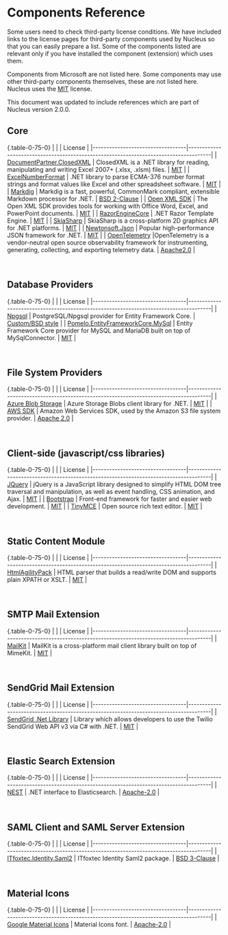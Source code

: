 # Components Reference
Some users need to check third-party license conditions.  We have included links to the license pages  for third-party components used
by Nucleus so that you can easily prepare a list.  Some of the components listed are relevant only if you have installed the component 
(extension) which uses them.

Components from Microsoft are not listed here.  Some components may use other third-party components themselves, these are not listed here.  Nucleus 
uses the [MIT](https://github.com/Inventua/nucleus-core/blob/main/Nucleus.Web/license.txt) license.

This document was updated to include references which are part of Nucleus version 2.0.0.

## Core
{.table-0-75-0}
|                                  |                                                             | License                         |
|----------------------------------|--------------------------------------------------------------------------------------|
| [DocumentPartner.ClosedXML](https://github.com/ClosedXML/ClosedXML)	| ClosedXML is a .NET library for reading, manipulating and writing Excel 2007+ (.xlsx, .xlsm) files.	| [MIT](https://github.com/ClosedXML/ClosedXML/blob/develop/LICENSE) |
| [ExcelNumberFormat](https://github.com/andersnm/ExcelNumberFormat)	| .NET library to parse ECMA-376 number format strings and format values like Excel and other spreadsheet software.	| [MIT](https://github.com/andersnm/ExcelNumberFormat/blob/master/LICENSE) |
| [Markdig](https://github.com/xoofx/markdig)  |	Markdig is a fast, powerful, CommonMark compliant, extensible Markdown processor for .NET. |	[BSD 2-Clause](https://github.com/xoofx/markdig/blob/master/license.txt) |
| [Open XML SDK](https://github.com/dotnet/Open-XML-SDK)	| The Open XML SDK provides tools for working with Office Word, Excel, and PowerPoint documents.	| [MIT](https://github.com/dotnet/Open-XML-SDK/blob/main/LICENSE) |
| [RazorEngineCore](https://github.com/adoconnection/RazorEngineCore)  |	.NET Razor Template Engine. |	[MIT](https://github.com/adoconnection/RazorEngineCore/blob/master/LICENSE) |
| [SkiaSharp](https://github.com/mono/SkiaSharp)  |	SkiaSharp is a cross-platform 2D graphics API for .NET platforms. |	[MIT](https://github.com/mono/SkiaSharp/blob/main/LICENSE.md) |
| [Newtonsoft.Json](https://github.com/JamesNK/Newtonsoft.Json)  |	Popular high-performance JSON framework for .NET. |	[MIT](https://github.com/JamesNK/Newtonsoft.Json/blob/master/LICENSE.md) |
| [OpenTelemetry](https://opentelemetry.io/) |OpenTelemetry is a vendor-neutral open source observability framework for instrumenting, generating, collecting, and exporting telemetry data. | [Apache2.0](https://github.com/open-telemetry/opentelemetry-dotnet/blob/main/LICENSE.TXT) |

<br/>  

## Database Providers
{.table-0-75-0}
|                                  |                                                             | License                         |
|----------------------------------|--------------------------------------------------------------------------------------|
| [Npgsql](https://github.com/npgsql/efcore.pg) | PostgreSQL/Npgsql provider for Entity Framework Core. |	[Custom/BSD style](https://github.com/npgsql/efcore.pg/blob/main/LICENSE) |
| [Pomelo.EntityFrameworkCore.MySql](https://github.com/PomeloFoundation/Pomelo.EntityFrameworkCore.MySql) | Entity Framework Core provider for MySQL and MariaDB built on top of MySqlConnector. |	[MIT](https://github.com/PomeloFoundation/Pomelo.EntityFrameworkCore.MySql/blob/master/LICENSE) |

<br/>  

## File System Providers
{.table-0-75-0}
|                                  |                                                             | License                         |
|----------------------------------|--------------------------------------------------------------------------------------|
| [Azure Blob Storage](https://learn.microsoft.com/en-au/azure/storage/blobs/storage-blobs-overview) | Azure Storage Blobs client library for .NET. |	[MIT](https://licenses.nuget.org/MIT) |
| [AWS SDK](https://github.com/aws/aws-sdk-net/) | Amazon Web Services SDK, used by the Amazon S3 file system provider. |	[Apache 2.0](https://aws.amazon.com/apache-2-0/) |

<br/>  

## Client-side (javascript/css libraries)
{.table-0-75-0}
|                                  |                                                             | License                         |
|----------------------------------|--------------------------------------------------------------------------------------|
| [JQuery](https://github.com/jquery/jquery)    |  jQuery is a JavaScript library designed to simplify HTML DOM tree traversal and manipulation, as well as event handling, CSS animation, and Ajax. | [MIT](https://jquery.org/license/) |
| [Bootstrap](https://github.com/twbs/bootstrap) | Front-end framework for faster and easier web development. | [MIT](https://github.com/twbs/bootstrap/blob/main/LICENSE) |
| [TinyMCE](https://github.com/tinymce/tinymce/tree/master) | Open source rich text editor. | [MIT](https://github.com/tinymce/tinymce/blob/master/LICENSE.TXT) |

<br/>

## Static Content Module
{.table-0-75-0}
|                                  |                                                             | License                         |
|----------------------------------|--------------------------------------------------------------------------------------|
| [HtmlAgilityPack](https://github.com/zzzprojects/html-agility-pack) | HTML parser that builds a read/write DOM and supports plain XPATH or XSLT. |	[MIT](https://github.com/zzzprojects/html-agility-pack/blob/master/LICENSE) |

<br/>

## SMTP Mail Extension
{.table-0-75-0}
|                                  |                                                             | License                         |
|----------------------------------|--------------------------------------------------------------------------------------|
| [MailKit](https://github.com/jstedfast/MailKit)  |	MailKit is a cross-platform mail client library built on top of MimeKit.	| [MIT](https://github.com/jstedfast/MailKit/blob/master/LICENSE) |

<br/>

## SendGrid Mail Extension
{.table-0-75-0}
|                                  |                                                             | License                         |
|----------------------------------|--------------------------------------------------------------------------------------|
| [SendGrid .Net Library](https://github.com/sendgrid/sendgrid-csharp)  |	Library which allows developers to use the Twilio SendGrid Web API v3 via C# with .NET.	| [MIT](https://github.com/sendgrid/sendgrid-csharp/blob/main/LICENSE) |

<br/>

## Elastic Search Extension
{.table-0-75-0}
|                                  |                                                             | License                         |
|----------------------------------|--------------------------------------------------------------------------------------|
| [NEST](https://github.com/elastic/elasticsearch-net) | .NET interface to Elasticsearch.	| [Apache-2.0](https://github.com/elastic/elasticsearch-net/blob/main/LICENSE.txt) |	

<br/>

## SAML Client and SAML Server Extension
{.table-0-75-0}
|                                  |                                                             | License                         |
|----------------------------------|--------------------------------------------------------------------------------------|
| [ITfoxtec.Identity.Saml2](https://github.com/ITfoxtec/ITfoxtec.Identity.Saml2) | ITfoxtec Identity Saml2 package.	| [BSD 3-Clause](https://github.com/ITfoxtec/ITfoxtec.Identity.Saml2/blob/master/LICENSE) |	

<br/>

## Material Icons
{.table-0-75-0}
|                                  |                                                             | License                         |
|----------------------------------|--------------------------------------------------------------------------------------|
| [Google Material Icons](https://developers.google.com/fonts/docs/material_icons) | Material Icons font.	| [Apache-2.0](https://www.apache.org/licenses/LICENSE-2.0.txt) |	

<br/>

